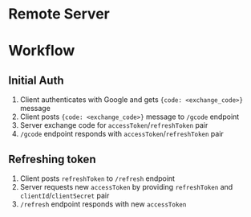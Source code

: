 # Remote Server

# Workflow


## Initial Auth
1. Client authenticates with Google and gets `{code: <exchange_code>}` message
1. Client posts `{code: <exchange_code>}` message to `/gcode` endpoint
1. Server exchange code for `accessToken`/`refreshToken` pair 
1. `/gcode` endpoint responds with `accessToken`/`refreshToken` pair


## Refreshing token
1. Client posts `refreshToken` to `/refresh` endpoint
1. Server requests new `accessToken` by providing `refreshToken` 
and `clientId`/`clientSecret` pair
1. `/refresh` endpoint responds with new `accessToken`
